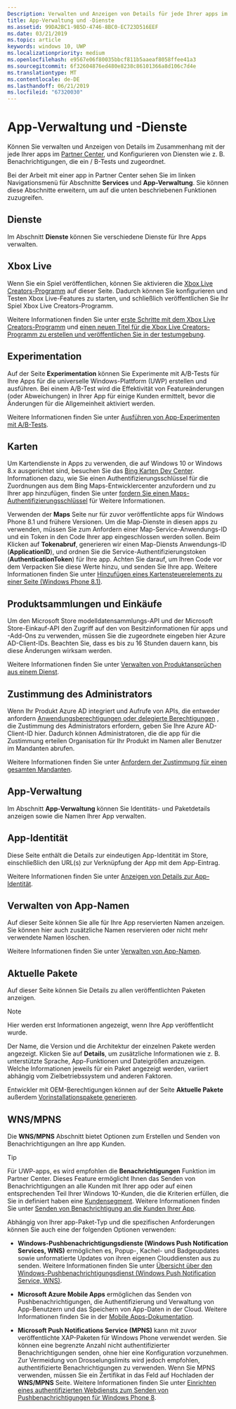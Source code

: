 ```yaml
---
Description: Verwalten und Anzeigen von Details für jede Ihrer apps im Partner Center an und Konfigurieren von Diensten wie z. B. ein / B-Tests und zugeordnet.
title: App-Verwaltung und -Dienste
ms.assetid: 99DA2BC1-9B5D-4746-8BC0-EC723D516EEF
ms.date: 03/21/2019
ms.topic: article
keywords: windows 10, UWP
ms.localizationpriority: medium
ms.openlocfilehash: e9567e06f80035bbcf811b5aaeaf8058ffee41a3
ms.sourcegitcommit: 6f32604876ed480e8238c86101366a8d106c7d4e
ms.translationtype: MT
ms.contentlocale: de-DE
ms.lasthandoff: 06/21/2019
ms.locfileid: "67320030"
---
```

# <a name="app-management-and-services"></a>App-Verwaltung und -Dienste

Können Sie verwalten und Anzeigen von Details im Zusammenhang mit der jede Ihrer apps im [Partner Center](https://partner.microsoft.com/dashboard), und Konfigurieren von Diensten wie z. B. Benachrichtigungen, die ein / B-Tests und zugeordnet.

Bei der Arbeit mit einer app in Partner Center sehen Sie im linken Navigationsmenü für Abschnitte **Services** und **App-Verwaltung**. Sie können diese Abschnitte erweitern, um auf die unten beschriebenen Funktionen zuzugreifen.

## <a name="services"></a>Dienste

Im Abschnitt **Dienste** können Sie verschiedene Dienste für Ihre Apps verwalten.

## <a name="xbox-live"></a>Xbox Live

Wenn Sie ein Spiel veröffentlichen, können Sie aktivieren die [Xbox Live Creators-Programm](https://www.xbox.com/developers/creators-program) auf dieser Seite. Dadurch können Sie konfigurieren und Testen Xbox Live-Features zu starten, und schließlich veröffentlichen Sie Ihr Spiel Xbox Live Creators-Programm.

Weitere Informationen finden Sie unter [erste Schritte mit dem Xbox Live Creators-Programm](https://docs.microsoft.com/gaming/xbox-live/get-started-with-creators/get-started-with-xbox-live-creators) und [einen neuen Titel für die Xbox Live Creators-Programm zu erstellen und veröffentlichen Sie in der testumgebung](https://docs.microsoft.com/gaming/xbox-live/get-started-with-creators/create-and-test-a-new-creators-title).

## <a name="experimentation"></a>Experimentation

Auf der Seite **Experimentation** können Sie Experimente mit A/B-Tests für Ihre Apps für die universelle Windows-Plattform (UWP) erstellen und ausführen. Bei einem A/B-Test wird die Effektivität von Featureänderungen (oder Abweichungen) in Ihrer App für einige Kunden ermittelt, bevor die Änderungen für die Allgemeinheit aktiviert werden.

Weitere Informationen finden Sie unter [Ausführen von App-Experimenten mit A/B-Tests](../monetize/run-app-experiments-with-a-b-testing.md).

## <a name="maps"></a>Karten

Um Kartendienste in Apps zu verwenden, die auf Windows 10 or Windows 8.x ausgerichtet sind, besuchen Sie das [Bing Karten Dev Center](https://go.microsoft.com/fwlink/p/?LinkId=614880). Informationen dazu, wie Sie einen Authentifizierungsschlüssel für die Zuordnungen aus dem Bing Maps-Entwicklercenter anzufordern und zu Ihrer app hinzufügen, finden Sie unter [fordern Sie einen Maps-Authentifizierungsschlüssel](../maps-and-location/authentication-key.md) für Weitere Informationen. 

Verwenden der **Maps** Seite nur für zuvor veröffentlichte apps für Windows Phone 8.1 und frühere Versionen. Um die Map-Dienste in diesen apps zu verwenden, müssen Sie zum Anfordern einer Map-Service-Anwendungs-ID und ein Token in den Code Ihrer app eingeschlossen werden sollen. Beim Klicken auf **Tokenabruf**, generieren wir einen Map-Diensts Anwendungs-ID (**ApplicationID**), und ordnen Sie die Service-Authentifizierungstoken (**AuthenticationToken**) für Ihre app. Achten Sie darauf, um Ihren Code vor dem Verpacken Sie diese Werte hinzu, und senden Sie Ihre app. Weitere Informationen finden Sie unter [Hinzufügen eines Kartensteuerelements zu einer Seite (Windows Phone 8.1)](https://go.microsoft.com/fwlink/p/?LinkId=614882).

## <a name="product-collections-and-purchases"></a>Produktsammlungen und Einkäufe

Um den Microsoft Store modelldatensammlungs-API und der Microsoft Store-Einkauf-API den Zugriff auf den von Besitzinformationen für apps und -Add-Ons zu verwenden, müssen Sie die zugeordnete eingeben hier Azure AD-Client-IDs. Beachten Sie, dass es bis zu 16 Stunden dauern kann, bis diese Änderungen wirksam werden.

Weitere Informationen finden Sie unter [Verwalten von Produktansprüchen aus einem Dienst](../monetize/view-and-grant-products-from-a-service.md).

## <a name="administrator-consent"></a>Zustimmung des Administrators

Wenn Ihr Produkt Azure AD integriert und Aufrufe von APIs, die entweder anfordern [Anwendungsberechtigungen oder delegierte Berechtigungen](https://developer.microsoft.com/graph/docs/concepts/permissions_reference) , die Zustimmung des Administrators erfordern, geben Sie Ihre Azure AD-Client-ID hier. Dadurch können Administratoren, die die app für die Zustimmung erteilen Organisation für Ihr Produkt im Namen aller Benutzer im Mandanten abrufen.

Weitere Informationen finden Sie unter [Anfordern der Zustimmung für einen gesamten Mandanten](https://docs.microsoft.com/azure/active-directory/develop/v2-permissions-and-consent#requesting-consent-for-an-entire-tenant).

## <a name="app-management"></a>App-Verwaltung

Im Abschnitt **App-Verwaltung** können Sie Identitäts- und Paketdetails anzeigen sowie die Namen Ihrer App verwalten.

## <a name="app-identity"></a>App-Identität

Diese Seite enthält die Details zur eindeutigen App-Identität im Store, einschließlich den URL(s) zur Verknüpfung der App mit dem App-Eintrag.

Weitere Informationen finden Sie unter [Anzeigen von Details zur App-Identität](view-app-identity-details.md).

## <a name="manage-app-names"></a>Verwalten von App-Namen

Auf dieser Seite können Sie alle für Ihre App reservierten Namen anzeigen. Sie können hier auch zusätzliche Namen reservieren oder nicht mehr verwendete Namen löschen.

Weitere Informationen finden Sie unter [Verwalten von App-Namen](manage-app-names.md).

## <a name="current-packages"></a>Aktuelle Pakete

Auf dieser Seite können Sie Details zu allen veröffentlichten Paketen anzeigen.

> [!NOTE]
> Hier werden erst Informationen angezeigt, wenn Ihre App veröffentlicht wurde.

Der Name, die Version und die Architektur der einzelnen Pakete werden angezeigt. Klicken Sie auf **Details**, um zusätzliche Informationen wie z. B. unterstützte Sprache, App-Funktionen und Dateigrößen anzuzeigen. Welche Informationen jeweils für ein Paket angezeigt werden, variiert abhängig vom Zielbetriebssystem und anderen Faktoren. 

Entwickler mit OEM-Berechtigungen können auf der Seite **Aktuelle Pakete** außerdem [Vorinstallationspakete generieren](generate-preinstall-packages-for-oems.md).

## <a name="wnsmpns"></a>WNS/MPNS

Die **WNS/MPNS** Abschnitt bietet Optionen zum Erstellen und Senden von Benachrichtigungen an Ihre app Kunden. 

> [!TIP]
> Für UWP-apps, es wird empfohlen die **Benachrichtigungen** Funktion im Partner Center. Dieses Feature ermöglicht Ihnen das Senden von Benachrichtigungen an alle Kunden mit Ihrer app oder auf einen entsprechenden Teil Ihrer Windows 10-Kunden, die die Kriterien erfüllen, die Sie in definiert haben eine [Kundensegment](create-customer-segments.md). Weitere Informationen finden Sie unter [Senden von Benachrichtigung an die Kunden Ihrer App](send-push-notifications-to-your-apps-customers.md).

Abhängig von Ihrer app-Paket-Typ und die spezifischen Anforderungen können Sie auch eine der folgenden Optionen verwenden: 

-   **Windows-Pushbenachrichtigungsdienste (Windows Push Notification Services, WNS)** ermöglichen es, Popup-, Kachel- und Badgeupdates sowie unformatierte Updates von ihren eigenen Clouddiensten aus zu senden. Weitere Informationen finden Sie unter [Übersicht über den Windows-Pushbenachrichtigungsdienst (Windows Push Notification Service, WNS)](../design/shell/tiles-and-notifications/windows-push-notification-services--wns--overview.md).

-   **Microsoft Azure Mobile Apps** ermöglichen das Senden von Pushbenachrichtigungen, die Authentifizierung und Verwaltung von App-Benutzern und das Speichern von App-Daten in der Cloud. Weitere Informationen finden Sie in der [Mobile Apps-Dokumentation](https://go.microsoft.com/fwlink/p/?LinkId=221116).

-   **Microsoft Push Notifications Service (MPNS)** kann mit zuvor veröffentlichte XAP-Paketen für Windows Phone verwendet werden. Sie können eine begrenzte Anzahl nicht authentifizierter Benachrichtigungen senden, ohne hier eine Konfiguration vorzunehmen. Zur Vermeidung von Drosselungslimits wird jedoch empfohlen, authentifizierte Benachrichtigungen zu verwenden. Wenn Sie MPNS verwenden, müssen Sie ein Zertifikat in das Feld auf Hochladen der **WNS/MPNS** Seite. Weitere Informationen finden Sie unter [Einrichten eines authentifizierten Webdiensts zum Senden von Pushbenachrichtigungen für Windows Phone 8](https://go.microsoft.com/fwlink/p/?LinkId=528736).
 

 
